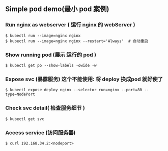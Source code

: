 ## Simple pod demo(最小 pod 案例)

### Run nginx as webserver ( 运行 nginx 的 webServer )

```shell
$ kubectl run --image=nginx nginx
$ kubectl run --image=nginx nginx --restart='Always'  # 自动重启
```

### Show running pod (展示 运行的 pod )

```shell
$ kubectl get po --show-labels -owide -w
```

### Expose svc (暴露服务) 这个不能使用: 将 deploy 换成pod 就好使了

```shell
$ kubectl expose deploy nginx --selector run=nginx --port=80 --type=NodePort
```

### Check svc detail( 检查服务细节 )

```shell
$ kubectl get svc
```

### Access service (访问服务器)

```shell
$ curl 192.168.34.2:<nodeport>
```